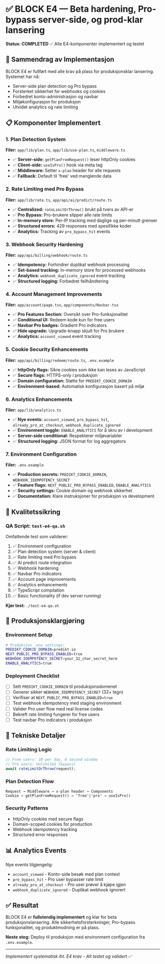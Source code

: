# ✅ BLOCK E4 — Beta hardening, Pro-bypass server-side, og prod-klar lansering

**Status: COMPLETED** ✅ Alle E4-komponenter implementert og testet

## 🎯 Sammendrag av Implementasjon

BLOCK E4 er fullført med alle krav på plass for produksjonsklar lansering. Systemet har nå:
- Server-side plan detection og Pro bypass
- Forsterket sikkerhet for webhooks og cookies  
- Forbedret konto-administrasjon og navbar
- Miljøkonfigurasjon for produksjon
- Utvidet analytics og rate limiting

## 📋 Komponenter Implementert

### 1. Plan Detection System
**Filer:** `app/lib/plan.ts`, `app/lib/use-plan.ts`, `middleware.ts`

- ✅ **Server-side:** `getPlanFromRequest()` leser httpOnly cookies
- ✅ **Client-side:** `useIsPro()` hook via meta tag
- ✅ **Middleware:** Setter `x-plan` header for alle requests
- ✅ **Fallback:** Default til 'free' ved manglende data

### 2. Rate Limiting med Pro Bypass
**Filer:** `app/lib/rate.ts`, `app/api/ai/predict/route.ts`

- ✅ **Centralized:** `rateLimitOrThrow()` brukt på tvers av API-er
- ✅ **Pro Bypass:** Pro-brukere slipper alle rate limits
- ✅ **In-memory store:** Per-IP tracking med daglige og per-minutt grenser
- ✅ **Structured errors:** 429 responses med spesifikke koder
- ✅ **Analytics:** Tracking av `pro_bypass_hit` events

### 3. Webhook Security Hardening  
**Filer:** `app/api/billing/webhook/route.ts`

- ✅ **Idempotency:** Forhindrer duplikat webhook processing
- ✅ **Set-based tracking:** In-memory store for processed webhooks
- ✅ **Analytics:** `webhook_duplicate_ignored` event tracking
- ✅ **Structured logging:** Forbedret feilhåndtering

### 4. Account Management Improvements
**Filer:** `app/account/page.tsx`, `app/components/Navbar.tsx`

- ✅ **Pro Features Section:** Oversikt over Pro-funksjonalitet  
- ✅ **Conditional UI:** Redeem kode kun for free users
- ✅ **Navbar Pro badges:** Gradient Pro indicators
- ✅ **Hide upgrade:** Upgrade-knapp skjult for Pro brukere
- ✅ **Analytics:** `account_viewed` event tracking

### 5. Cookie Security Enhancements
**Filer:** `app/api/billing/redeem/route.ts`, `.env.example`

- ✅ **httpOnly flags:** Sikre cookies som ikke kan leses av JavaScript
- ✅ **Secure flags:** HTTPS-only i produksjon
- ✅ **Domain configuration:** Støtte for `PREDIKT_COOKIE_DOMAIN`
- ✅ **Environment-based:** Automatisk konfigurasjon basert på miljø

### 6. Analytics Enhancements
**Filer:** `app/lib/analytics.ts`

- ✅ **Nye events:** `account_viewed`, `pro_bypass_hit`, `already_pro_at_checkout`, `webhook_duplicate_ignored`
- ✅ **Environment toggle:** `ENABLE_ANALYTICS` for å skru av i development
- ✅ **Server-side conditional:** Respekterer miljøvariabler
- ✅ **Structured logging:** JSON format for log aggregators

### 7. Environment Configuration
**Filer:** `.env.example`

- ✅ **Production secrets:** `PREDIKT_COOKIE_DOMAIN`, `WEBHOOK_IDEMPOTENCY_SECRET`  
- ✅ **Feature flags:** `NEXT_PUBLIC_PRO_BYPASS_ENABLED`, `ENABLE_ANALYTICS`
- ✅ **Security settings:** Cookie domain og webhook sikkerhet
- ✅ **Documentation:** Klare instruksjoner for produksjon vs development

## 🧪 Kvalitetssikring

### QA Script: `test-e4-qa.sh`
Omfattende test som validerer:

1. ✅ Environment configuration
2. ✅ Plan detection system (server & client)  
3. ✅ Rate limiting med Pro bypass
4. ✅ AI predict route integration
5. ✅ Webhook hardening
6. ✅ Navbar Pro indicators
7. ✅ Account page improvements
8. ✅ Analytics enhancements
9. ✅ TypeScript compilation
10. ✅ Basic functionality (if dev server running)

**Kjør test:** `./test-e4-qa.sh`

## 🚀 Produksjonsklargjøring

### Environment Setup
```bash
# Produksjon .env settings:
PREDIKT_COOKIE_DOMAIN=predikt.io
NEXT_PUBLIC_PRO_BYPASS_ENABLED=true
WEBHOOK_IDEMPOTENCY_SECRET=your_32_char_secret_here
ENABLE_ANALYTICS=true
```

### Deployment Checklist
- [ ] Sett `PREDIKT_COOKIE_DOMAIN` til produksjonsdomenet
- [ ] Generer sikker `WEBHOOK_IDEMPOTENCY_SECRET` (32+ tegn)
- [ ] Verifiser at `NEXT_PUBLIC_PRO_BYPASS_ENABLED=true`
- [ ] Test webhook idempotency med staging environment
- [ ] Valider Pro user flow med real license codes
- [ ] Bekreft rate limiting fungerer for free users
- [ ] Test navbar Pro indicators i produksjon

## 🔧 Tekniske Detaljer

### Rate Limiting Logic
```typescript
// Free users: 10 per day, 6 second window
// Pro users: Unlimited (bypass)
await rateLimitOrThrow(request);
```

### Plan Detection Flow
```
Request → Middleware → x-plan header → Components
Cookie → getPlanFromRequest() → 'free'|'pro' → useIsPro()
```

### Security Patterns
- httpOnly cookies med secure flags
- Domain-scoped cookies for production
- Webhook idempotency tracking
- Structured error responses

## 📊 Analytics Events
Nye events tilgjengelig:
- `account_viewed` - Konto-side besøk med plan context
- `pro_bypass_hit` - Pro user bypasser rate limit
- `already_pro_at_checkout` - Pro user prøver å kjøpe igjen
- `webhook_duplicate_ignored` - Duplikat webhook ignorert

## ✅ Resultat

BLOCK E4 er **fullstendig implementert** og klar for beta produksjonslansering. Alle sikkerhetsforsterkninger, Pro-bypass funksjonalitet, og produktmodning er på plass.

**Neste steg:** Deploy til produksjon med environment configuration fra `.env.example`.

---
*Implementert systematisk iht. E4 krav - Alt testet og validert ✅*
